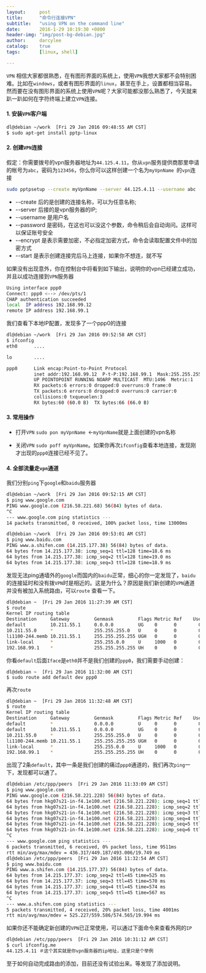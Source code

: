 ```yaml
---
layout:     post
title:      "命令行连接VPN"
subtitle:   "using VPN on the command line"
date:       2016-1-29 10:19:30 +0800
header-img: "img/post-bg-debian.jpg"
author:     darcylee
catalog:    true
tags:       [linux, shell]

---
```


`VPN` 相信大家都很熟悉，在有图形界面的系统上，使用`VPN`我想大家都不会特别困难。比如在`windows`，或者有图形界面的`linux`，甚至在手上，设置都相当容易。然而要在没有图形界面的系统上使用`VPN`呢？大家可能都没那么熟悉了，今天就来趴一趴如何在字符终端上建立`VPN`连接。

#### 1. 安装`VPN`客户端

```bash
dl@debian ~/work  [Fri 29 Jan 2016 09:48:55 AM CST]
$ sudo apt-get install pptp-linux
```

#### 2. 创建`VPN`连接

假定：你需要拨号的vpn服务器地址为`44.125.4.11`，你从`vpn`服务提供商那里申请的帐号为`abc`，密码为`123456`，你么你可以这样创建一个名为`myVpnName `的`vpn`连接

```bash
sudo pptpsetup --create myVpnName --server 44.125.4.11 --username abc --password 123456 --encrypt --start
```

- \-\-create 后的是创建的连接名称，可以为任意名称;
- \-\-server 后接的是vpn服务器的IP;
- \-\-username 是用户名
- \-\-password 是密码，在这也可以没这个参数，命令稍后会自动询问。这样可以保证账号安全
- \-\-encrypt 是表示需要加密，不必指定加密方式，命令会读取配置文件中的加密方式
- \-\-start 是表示创建连接完后马上连接，如果你不想连，就不写

如果没有出现意外，你在控制台中将看到如下输出，说明你的vpn已经建立成功，并且以成功连接到`VPN`服务器

```bash
Using interface ppp0
Connect: ppp0 <--> /dev/pts/1
CHAP authentication succeeded
local  IP address 192.168.99.12
remote IP address 192.168.99.1
```
我们查看下本地IP配置，发现多了一个ppp0的连接

```bash
dl@debian ~/work  [Fri 29 Jan 2016 09:52:58 AM CST]
$ ifconfig
eth0      ....

lo        ....

ppp0      Link encap:Point-to-Point Protocol
          inet addr:192.168.99.12  P-t-P:192.168.99.1  Mask:255.255.255.255
          UP POINTOPOINT RUNNING NOARP MULTICAST  MTU:1496  Metric:1
          RX packets:6 errors:0 dropped:0 overruns:0 frame:0
          TX packets:6 errors:0 dropped:0 overruns:0 carrier:0
          collisions:0 txqueuelen:3
          RX bytes:60 (60.0 B)  TX bytes:66 (66.0 B)
```


#### 3. 常用操作

* 打开`VPN`
`sudo pon myVpnName `<-`myVpnName`就是上面创建的vpn名称

* 关闭`VPN`
`sudo poff myVpnName`。如果你再次`ifconfig`查看本地连接，发现刚才出现的`ppp0`连接已经不见了。

#### 4. 全部流量走`vpn`通道

我们分别`ping`下`google`和`baidu`服务器

```bash
dl@debian ~/work  [Fri 29 Jan 2016 09:52:15 AM CST]
$ ping www.google.com
PING www.google.com (216.58.221.68) 56(84) bytes of data.
^C
--- www.google.com ping statistics ---
14 packets transmitted, 0 received, 100% packet loss, time 13000ms

dl@debian ~/work  [Fri 29 Jan 2016 09:53:01 AM CST]
$ ping www.baidu.com
PING www.a.shifen.com (14.215.177.38) 56(84) bytes of data.
64 bytes from 14.215.177.38: icmp_seq=1 ttl=128 time=18.6 ms
64 bytes from 14.215.177.38: icmp_seq=2 ttl=128 time=19.0 ms
64 bytes from 14.215.177.38: icmp_seq=3 ttl=128 time=18.9 ms
```
发现无法ping通墙外的`google`而国内的`baidu`正常，细心的你一定发现了，`baidu`的连接延时和没有拨`VPN`时是相近的。这是为什么？原因是我们新创建的`VPN`通道并没有被加入系统路由，可以`route`
查看一下。

```bash
dl@debian ~  [Fri 29 Jan 2016 11:27:39 AM CST]
$ route
Kernel IP routing table
Destination     Gateway         Genmask         Flags Metric Ref    Use Iface
default         10.211.55.1     0.0.0.0         UG    0      0        0 eth0
10.211.55.0     *               255.255.255.0   U     0      0        0 eth0
li1100-244.memb 10.211.55.1     255.255.255.255 UGH   0      0        0 eth0
link-local      *               255.255.0.0     U     1000   0        0 eth0
192.168.99.1    *               255.255.255.255 UH    0      0        0 ppp0
```
你看`default`后面`Iface`是`eth0`并不是我们创建的`ppp0`，我们需要手动创建：

```
dl@debian ~  [Fri 29 Jan 2016 11:32:00 AM CST]
$ sudo route add default dev ppp0
```
再次`route`

```bash
dl@debian ~  [Fri 29 Jan 2016 11:32:48 AM CST]
$ route
Kernel IP routing table
Destination     Gateway         Genmask         Flags Metric Ref    Use Iface
default         *               0.0.0.0         U     0      0        0 ppp0
default         10.211.55.1     0.0.0.0         UG    0      0        0 eth0
10.211.55.0     *               255.255.255.0   U     0      0        0 eth0
li1100-244.memb 10.211.55.1     255.255.255.255 UGH   0      0        0 eth0
link-local      *               255.255.0.0     U     1000   0        0 eth0
192.168.99.1    *               255.255.255.255 UH    0      0        0 ppp0
```

出现了2条`default`，其中一条是我们创建的痛过`ppp0`通道的，我们再次`ping`一下，发现都可以通了。

```bash
dl@debian /etc/ppp/peers  [Fri 29 Jan 2016 11:33:09 AM CST]
$ ping www.google.com
PING www.google.com (216.58.221.228) 56(84) bytes of data.
64 bytes from hkg07s21-in-f4.1e100.net (216.58.221.228): icmp_seq=1 ttl=53 time=493 ms
64 bytes from hkg07s21-in-f4.1e100.net (216.58.221.228): icmp_seq=2 ttl=53 time=440 ms
64 bytes from hkg07s21-in-f4.1e100.net (216.58.221.228): icmp_seq=3 ttl=53 time=436 ms
64 bytes from hkg07s21-in-f4.1e100.net (216.58.221.228): icmp_seq=4 ttl=53 time=440 ms
64 bytes from hkg07s21-in-f4.1e100.net (216.58.221.228): icmp_seq=5 ttl=53 time=440 ms
64 bytes from hkg07s21-in-f4.1e100.net (216.58.221.228): icmp_seq=6 ttl=53 time=444 ms
^C
--- www.google.com ping statistics ---
6 packets transmitted, 6 received, 0% packet loss, time 9511ms
rtt min/avg/max/mdev = 436.317/449.187/493.006/19.749 ms
dl@debian /etc/ppp/peers  [Fri 29 Jan 2016 11:32:54 AM CST]
$ ping www.baidu.com
PING www.a.shifen.com (14.215.177.37) 56(84) bytes of data.
64 bytes from 14.215.177.37: icmp_seq=2 ttl=45 time=525 ms
64 bytes from 14.215.177.37: icmp_seq=3 ttl=45 time=570 ms
64 bytes from 14.215.177.37: icmp_seq=4 ttl=45 time=574 ms
64 bytes from 14.215.177.37: icmp_seq=5 ttl=45 time=567 ms
^C
--- www.a.shifen.com ping statistics ---
5 packets transmitted, 4 received, 20% packet loss, time 4001ms
rtt min/avg/max/mdev = 525.227/559.586/574.565/19.994 ms

```

如果你还不能确定新创建的`VPN`已正常使用，可以通过下面命令来查看外网的`IP`

```bash
dl@debian /etc/ppp/peers  [Fri 29 Jan 2016 10:31:12 AM CST]
$ curl ifconfig.me
44.125.4.11 ＃这个其实就是你vpn服务器的ip地址，这里只是个举例
```

至于如何自动完成路由的添加，目前还没有试验出来。等发现了添加说明。
